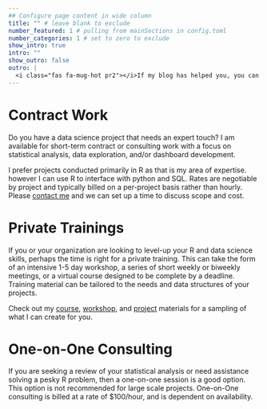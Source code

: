 ```yaml
---
## Configure page content in wide column
title: "" # leave blank to exclude
number_featured: 1 # pulling from mainSections in config.toml
number_categories: 1 # set to zero to exclude
show_intro: true
intro: ""
show_outro: false
outro: |
  <i class="fas fa-mug-hot pr2"></i>If my blog has helped you, you can [buy me a coffee](https://ko-fi.com/)!
---
```


# <i class="fas fa-solid fa-laptop-code"></i> Contract Work  

Do you have a data science project that needs an expert touch? I am available for short-term contract or consulting work with a focus on statistical analysis, data exploration, and/or dashboard development.   

I prefer projects conducted primarily in R as that is my area of expertise. however I can use R to interface with python and SQL. Rates are negotiable by project and typically billed on a per-project basis rather than hourly. Please [contact me](/contact) and we can set up a time to discuss scope and cost.  

# <i class="fas fa-solid fa-chalkboard"></i> Private Trainings  

If you or your organization are looking to level-up your R and data science skills, perhaps the time is right for a private training. This can take the form of an intensive 1-5 day workshop, a series of short weekly or biweekly meetings, or a virtual course designed to be complete by a deadline. Training material can be tailored to the needs and data structures of your projects.  

Check out my [course](/course), [workshop](/talk), and [project](/project) materials for a sampling of what I can create for you.  

# <i class="fas fa-calendar"></i> One-on-One Consulting  

If you are seeking a review of your statistical analysis or need assistance solving a pesky R problem, then a one-on-one session is a good option. This option is not recommended for large scale projects. One-on-One consulting is billed at a rate of $100/hour, and is dependent on availability. 
